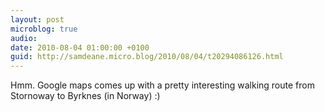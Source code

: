 ```yaml
---
layout: post
microblog: true
audio: 
date: 2010-08-04 01:00:00 +0100
guid: http://samdeane.micro.blog/2010/08/04/t20294086126.html
---
```

Hmm. Google maps comes up with a pretty interesting walking route from Stornoway to Byrknes (in Norway) :)
